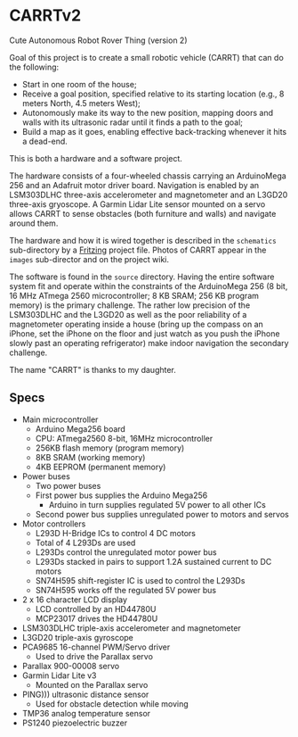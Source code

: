 # CARRTv2
Cute Autonomous Robot Rover Thing (version 2)

Goal of this project is to create a small robotic vehicle (CARRT) that can do the following:

- Start in one room of the house;
- Receive a goal position, specified relative to its starting location (e.g., 8 meters North, 4.5 meters West);
- Autonomously make its way to the new position, mapping doors and walls with its ultrasonic radar until it finds a path to the goal;
- Build a map as it goes, enabling effective back-tracking whenever it hits a dead-end.

This is both a hardware and a software project.

The hardware consists of a four-wheeled chassis carrying an ArduinoMega 256 and an Adafruit motor driver board.  Navigation is
enabled by an LSM303DLHC three-axis accelerometer and magnetometer and an L3GD20 three-axis gryoscope.  A Garmin Lidar Lite
sensor mounted on a servo allows CARRT to sense obstacles (both furniture and walls) and navigate around them.

The hardware and how it is wired together is described in the `schematics` sub-directory by a
[Fritzing](http://fritzing.org/home/) project file.
Photos of CARRT appear in the `images` sub-director and on the project wiki.

The software is found in the `source` directory.  Having the entire software
system fit and operate within the constraints of the ArduinoMega 256 (8 bit, 16
MHz ATmega 2560 microcontroller; 8 KB SRAM; 256 KB program memory) is the
primary challenge.  The rather low precision of the LSM303DLHC and the L3GD20 as
well as the poor reliability of a magnetometer operating inside a house (bring
up the compass on an iPhone, set the iPhone on the floor and just watch as you push
the iPhone slowly past an operating refrigerator) make indoor navigation the
secondary challenge.

The name "CARRT" is thanks to my daughter.

## Specs

* Main microcontroller
    * Arduino Mega256 board
    * CPU: ATmega2560 8-bit, 16MHz microcontroller
    * 256KB flash memory (program memory)
    * 8KB SRAM (working memory)
    * 4KB EEPROM (permanent memory)
* Power buses
    * Two power buses
    * First power bus supplies the Arduino Mega256
        * Arduino in turn supplies regulated 5V power to all other ICs
    * Second power bus supplies unregulated power to motors and servos
* Motor controllers
    * L293D H-Bridge ICs to control 4 DC motors
    * Total of 4 L293Ds are used
    * L293Ds control the unregulated motor power bus
    * L293Ds stacked in pairs to support 1.2A sustained current to DC motors
    * SN74H595 shift-register IC is used to control the L293Ds
    * SN74H595 works off the regulated 5V power bus
* 2 x 16 character LCD display
    * LCD controlled by an HD44780U
    * MCP23017 drives the HD44780U
* LSM303DLHC triple-axis accelerometer and magnetometer
* L3GD20 triple-axis gyroscope
* PCA9685 16-channel PWM/Servo driver
    * Used to drive the Parallax servo
* Parallax 900-00008 servo
* Garmin Lidar Lite v3
    * Mounted on the Parallax servo
* PING))) ultrasonic distance sensor
    * Used for obstacle detection while moving
* TMP36 analog temperature sensor
* PS1240 piezoelectric buzzer
